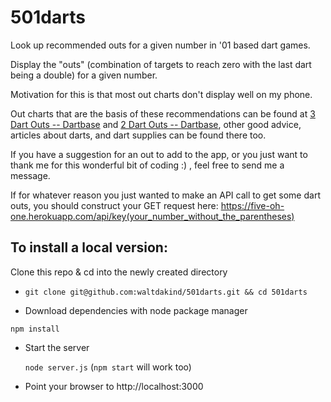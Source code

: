 # 501darts

Look up recommended outs for a given number in '01 based dart games.

Display the "outs" (combination of targets to reach zero with the last dart being a double) for a given number.

Motivation for this is that most out charts don't display well on my phone. 

Out charts that are the basis of these recommendations can be found at [3 Dart Outs -- Dartbase](http://www.dartbase.com/outchart1.htm)
and [2 Dart Outs  -- Dartbase](http://www.dartbase.com/outchart2.htm), other good advice, articles about darts, and dart supplies can be found there too.

If you have a suggestion for an out to add to the app, or you just want to thank me for this wonderful bit of coding :) , feel free to send me a message.

If for whatever reason you just wanted to make an API call to get some dart outs, you should construct your GET request here: https://five-oh-one.herokuapp.com/api/key(your_number_without_the_parentheses) 

## To install a local version: 

Clone this repo & cd into the newly created directory
 + `git clone git@github.com:waltdakind/501darts.git && cd 501darts`

 + Download dependencies with node package manager

  `npm install`

+ Start the server

  `node server.js`   (`npm start` will work too)

+ Point your browser to http://localhost:3000

